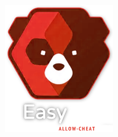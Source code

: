 ![EAC](https://github.com/C0WN0W/C0WN0W/blob/main/Image/EAC.png)

<!--
[![Top Langs](https://github-readme-stats.vercel.app/api/top-langs/?username=C0WN0W&layout=compact&icon_color=0366d6&theme=dark)]()
-->

<!--
**C0WN0W/C0WN0W** is a ✨ _special_ ✨ repository because its `README.md` (this file) appears on your GitHub profile.

Here are some ideas to get you started:

- 🔭 I’m currently working on ...
- 🌱 I’m currently learning ...
- 👯 I’m looking to collaborate on ...
- 🤔 I’m looking for help with ...
- 💬 Ask me about ...
- 📫 How to reach me: ...
- 😄 Pronouns: ...
- ⚡ Fun fact: ...
-->
